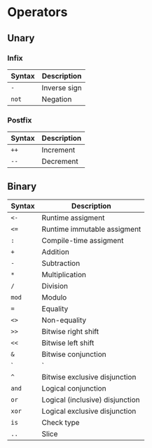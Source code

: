 # Operators
## Unary
### Infix
Syntax | Description
-------|-------
`-` | Inverse sign
`not`| Negation

### Postfix
Syntax | Description
-------|-------
`++` | Increment
`--` | Decrement

## Binary
Syntax | Description
-------|-------
`<-` | Runtime assigment
`<=` | Runtime immutable assigment
`:` | Compile-time assigment
`+` | Addition
`-` | Subtraction
`*` | Multiplication
`/` | Division
`mod` | Modulo
`=` | Equality
`<>` | Non-equality
`>>` | Bitwise right shift 
`<<` | Bitwise left shift 
`&` | Bitwise conjunction
`|` | Bitwise (inclusive) disjunction
`^` | Bitwise exclusive disjunction
`and` | Logical conjunction
`or` | Logical (inclusive) disjunction
`xor` | Logical exclusive disjunction
`is`| Check type
`..` | Slice

